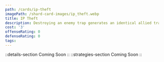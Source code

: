 ```yaml
---
path: /cards/ip-theft
imagePath: /shard-card-images/ip_theft.webp
title: IP Theft
description: Destroying an enemy trap generates an identical allied trap.
cost: '3'
offenseRating: 0
defenseRating: 0
tags:
---
```

::details-section
Coming Soon
::
::strategies-section
Coming Soon
::